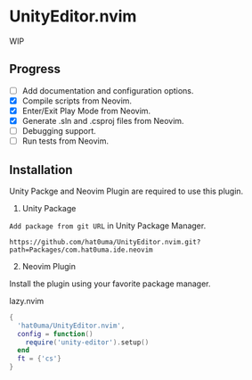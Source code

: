 # UnityEditor.nvim

WIP

## Progress

- [ ] Add documentation and configuration options.
- [x] Compile scripts from Neovim.
- [x] Enter/Exit Play Mode from Neovim.
- [x] Generate .sln and .csproj files from Neovim.
- [ ] Debugging support.
- [ ] Run tests from Neovim.

## Installation

Unity Packge and Neovim Plugin are required to use this plugin.

1. Unity Package

`Add package from git URL` in Unity Package Manager.

```text
https://github.com/hat0uma/UnityEditor.nvim.git?path=Packages/com.hat0uma.ide.neovim
```

2. Neovim Plugin

Install the plugin using your favorite package manager.

lazy.nvim

```lua
{
  'hat0uma/UnityEditor.nvim',
  config = function()
    require('unity-editor').setup()
  end
  ft = {'cs'}
}
```
